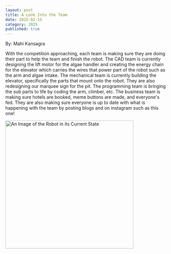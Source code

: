 ```yaml
---
layout: post
title: A Look Into the Team
date: 2025-02-15
category: 2025
published: true
---
```

By: Mahi Kansagra

With the competition approaching, each team is making sure they are doing their part to help the team and finish the robot. The CAD team is currently designing the lift motor for the algae handler and creating the energy chain for the elevator which carries the wires that power part of the robot such as the arm and algae intake. The mechanical team is currently building the elevator, specifically the parts that mount onto the robot. They are also redesigning our marquee sign for the pit. The programming team is bringing the sub parts to life by coding the arm, climber, etc. The business team is making sure hotels are booked, meme buttons are made, and everyone's fed. They are also making sure everyone is up to date with what is happening with the team by posting blogs and on instagram such as this one!

<img class="img-responsive" src="https://drive.google.com/thumbnail?id=1hmc9PJrheocgAvYT3eu01uUW11nGN3rk&sz=w1000" data-fancybox alt="An Image of the Robot in its Current State" width="400" />
